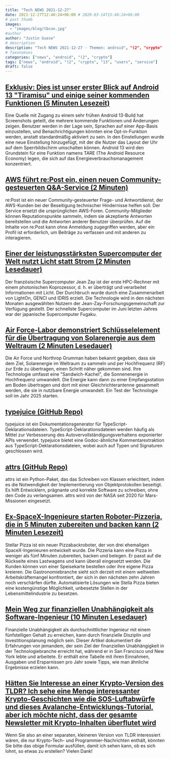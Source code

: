 ```yaml
---
title: "Tech NEWS 2021-12-27"
date: 2021-12-27T12:40:24+06:00 # 2020-03-14T15:40:24+06:00
# post thumb
images:
  - "images/blog/tbcon.jpg"
#author
author: "Justin Guese"
# description
description: "Tech NEWS 2021-12-27 - Themen: android", "(2", "crypto"
# Taxonomies
categories: ["news", "android", "(2", "crypto"]
tags: ["news", "android", "(2", "crypto", "13", "users", "service"]
draft: false
---
```


## [Exklusiv: Dies ist unser erster Blick auf Android 13 "Tiramisu" und einige seiner kommenden Funktionen (5 Minuten Lesezeit)](https://www.xda-developers.com/android-13-tiramisu-exclusive-first-look/)

 Eine Quelle mit Zugang zu einem sehr frühen Android 13-Build hat Screenshots geteilt, die mehrere kommende Funktionen und Änderungen zeigen. Benutzer werden in der Lage sein, Sprachen auf einer App-Basis einzustellen, und Benachrichtigungen könnten eine Opt-in-Funktion werden, anstatt standardmäßig aktiviert zu sein. In den Einstellungen wurde eine neue Einstellung hinzugefügt, mit der die Nutzer das Layout der Uhr auf dem Sperrbildschirm umschalten können. Android 13 wird den Grundstein für eine Funktion namens TARE (The Android Resource Economy) legen, die sich auf das Energieverbrauchsmanagement konzentriert.

## [AWS führt re:Post ein, einen neuen Community-gesteuerten Q&A-Service (2 Minuten)](https://techcrunch.com/2021/12/02/aws-launches-repost-a-new-community-driven-qa-service/)

 re:Post ist ein neuer Community-gesteuerter Frage- und Antwortdienst, der AWS-Kunden bei der Beseitigung technischer Hindernisse helfen soll. Der Service ersetzt die ursprünglichen AWS-Foren. Community-Mitglieder können Reputationspunkte sammeln, indem sie akzeptierte Antworten bereitstellen und die Antworten anderer Benutzer überprüfen. Auf die Inhalte von re:Post kann ohne Anmeldung zugegriffen werden, aber ein Profil ist erforderlich, um Beiträge zu verfassen und mit anderen zu interagieren.

## [Einer der leistungsstärksten Supercomputer der Welt nutzt Licht statt Strom (2 Minuten Lesedauer)](https://interestingengineering.com/supercomputer-uses-light-instead-of-electric-current)

 Der französische Supercomputer Jean Zay ist der erste HPC-Rechner mit einem photonischen Koprozessor, d. h. er überträgt und verarbeitet Informationen mit Licht. Der Durchbruch wurde durch eine Zusammenarbeit von LightOn, GENCI und IDRIS erzielt. Die Technologie wird in den nächsten Monaten ausgewählten Nutzern der Jean-Zay-Forschungsgemeinschaft zur Verfügung gestellt. Der schnellste Supercomputer im Juni letzten Jahres war der japanische Supercomputer Fugaku.

## [Air Force-Labor demonstriert Schlüsselelement für die Übertragung von Solarenergie aus dem Weltraum (2 Minuten Lesedauer)](https://www.pv-magazine.com/2021/12/24/air-force-lab-demonstrates-key-element-for-beaming-solar-power-from-space/)

 Die Air Force und Northrop Grumman haben bekannt gegeben, dass sie dem Ziel, Solarenergie im Weltraum zu sammeln und per Hochfrequenz (RF) zur Erde zu übertragen, einen Schritt näher gekommen sind. Ihre Technologie umfasst eine "Sandwich-Kachel", die Sonnenenergie in Hochfrequenz umwandelt. Die Energie kann dann zu einer Empfangsstation am Boden übertragen und dort mit einer Gleichrichterantenne gesammelt werden, die sie in nutzbare Energie umwandelt. Ein Test der Technologie soll im Jahr 2025 starten.

## [typejuice (GitHub Repo)](https://github.com/galvez/typejuice)

 typejuice ist ein Dokumentationsgenerator für TypeScript-Deklarationsdateien. TypeScript-Deklarationsdateien werden häufig als Mittel zur Verbesserung des Autovervollständigungsverhaltens exponierter APIs verwendet. typejuice bietet eine Godoc-ähnliche Kommentarextraktion aus TypeScript-Deklarationsdateien, wobei auch auf Typen und Signaturen geschlossen wird.

## [attrs (GitHub Repo)](https://github.com/python-attrs/attrs)

 attrs ist ein Python-Paket, das das Schreiben von Klassen erleichtert, indem es die Notwendigkeit der Implementierung von Objektprotokollen beseitigt. Es hilft Entwicklern, prägnante und korrekte Software zu schreiben, ohne den Code zu verlangsamen. attrs wird von der NASA seit 2020 für Mars-Missionen eingesetzt.

## [Ex-SpaceX-Ingenieure starten Roboter-Pizzeria, die in 5 Minuten zubereiten und backen kann (2 Minuten Lesezeit)](https://interestingengineering.com/ex-spacex-engineers-robotic-pizzeria)

 Stellar Pizza ist ein neuer Pizzabackroboter, der von drei ehemaligen SpaceX-Ingenieuren entwickelt wurde. Die Pizzeria kann eine Pizza in weniger als fünf Minuten zubereiten, backen und belegen. Er passt auf die Rückseite eines Lastwagens und kann überall eingesetzt werden. Die Kunden können von einer Speisekarte bestellen oder ihre eigene Pizza kreieren. Die Gastronomiebranche sieht sich derzeit mit einem weltweiten Arbeitskräftemangel konfrontiert, der sich in den nächsten zehn Jahren noch verschärfen dürfte. Automatisierte Lösungen wie Stella Pizza bieten eine kostengünstige Möglichkeit, unbesetzte Stellen in der Lebensmittelindustrie zu besetzen.

## [Mein Weg zur finanziellen Unabhängigkeit als Software-Ingenieur (10 Minuten Lesedauer)](https://software.rajivprab.com/2021/12/26/my-path-to-financial-independence-as-a-software-engineer/)

 Finanzielle Unabhängigkeit als durchschnittlicher Ingenieur mit einem fünfstelligen Gehalt zu erreichen, kann durch finanzielle Disziplin und Investitionsplanung möglich sein. Dieser Artikel dokumentiert die Erfahrungen von jemandem, der sein Ziel der finanziellen Unabhängigkeit in der Technologiebranche erreicht hat, während er in San Francisco und New York lebte und arbeitete. Er enthält eine Tabelle mit ihren Einnahmen, Ausgaben und Ersparnissen pro Jahr sowie Tipps, wie man ähnliche Ergebnisse erzielen kann.

## [Hätten Sie Interesse an einer Krypto-Version des TLDR? Ich sehe eine Menge interessanter Krypto-Geschichten wie die SOS-Luftabwürfe und dieses Avalanche-Entwicklungs-Tutorial, aber ich möchte nicht, dass der gesamte Newsletter mit Krypto-Inhalten überflutet wird](https://danni763618.typeform.com/to/U3xE5anP%20%20/1/0100017dfb95a910-56ec97f2-1099-4669-82c1-445652e546ad-000000/AKTZ90w6F5xXqUZMpt7dS09CKaI3plHpclNCq8kzNF4=229)

 Wenn Sie also an einer separaten, kleineren Version von TLDR interessiert wären, die nur Krypto-Tech- und Programmier-Nachrichten enthält, könnten Sie bitte das obige Formular ausfüllen, damit ich sehen kann, ob es sich lohnt, so etwas zu erstellen? Vielen Dank!

